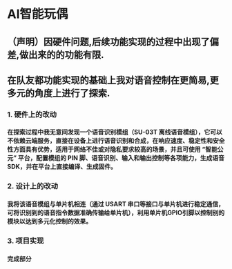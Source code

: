 # AI智能玩偶
## （声明）因硬件问题,后续功能实现的过程中出现了偏差,做出来的的功能有限.
## 在队友都功能实现的基础上我对语音控制在更简易,更多元的角度上进行了探索.
### 1. 硬件上的改动
#### 在探索过程中我无意间发现一个语音识别模组（SU-03T 离线语音模组），它可以不依赖云端服务，直接在设备上进行语音识别和合成，在响应速度、稳定性和安全性方面具有优势，适用于网络不佳或对隐私要求较高的场景，并且可使用 “智能公元” 平台，配置模组的 PIN 脚、语音识别、输入和输出控制等各项能力，生成语音 SDK，并在平台上直接编译、生成固件。
### 2. 设计上的改动
#### 我将该语音模组与单片机相连（通过 USART 串口等接口与单片机进行稳定通信，可将识别到的语音指令数据准确传输给单片机），利用单片机GPIO引脚以控制别的模块以达到多元化控制的效果。
### 3. 项目实现
#### 完成部分
